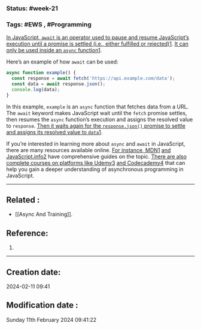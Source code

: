 
### Status: #week-21

### Tags: #EWS  , #Programming 


[In JavaScript, `await` is an operator used to pause and resume JavaScript’s execution until a promise is settled (i.e., either fulfilled or rejected)](https://developer.mozilla.org/en-US/docs/Web/JavaScript/Reference/Operators/await)[1](https://developer.mozilla.org/en-US/docs/Web/JavaScript/Reference/Operators/await). [It can only be used inside an `async` function](https://developer.mozilla.org/en-US/docs/Web/JavaScript/Reference/Operators/await)[1](https://developer.mozilla.org/en-US/docs/Web/JavaScript/Reference/Operators/await).

Here’s an example of how `await` can be used:

```javascript
async function example() {
  const response = await fetch('https://api.example.com/data');
  const data = await response.json();
  console.log(data);
}
```

In this example, `example` is an `async` function that fetches data from a URL. The `await` keyword makes JavaScript wait until the `fetch` promise settles, then resumes the `async` function’s execution and assigns the resolved value to `response`. [Then it waits again for the `response.json()` promise to settle and assigns its resolved value to `data`](https://developer.mozilla.org/en-US/docs/Web/JavaScript/Reference/Operators/await)[1](https://developer.mozilla.org/en-US/docs/Web/JavaScript/Reference/Operators/await).

If you’re interested in learning more about `async` and `await` in JavaScript, there are many resources available online. [For instance, MDN](https://developer.mozilla.org/en-US/docs/Web/JavaScript/Reference/Operators/await)[1](https://developer.mozilla.org/en-US/docs/Web/JavaScript/Reference/Operators/await) [and JavaScript.info](https://developer.mozilla.org/en-US/docs/Web/JavaScript/Reference/Operators/await)[2](https://javascript.info/async-await) have comprehensive guides on the topic. [There are also complete courses on platforms like Udemy](https://developer.mozilla.org/en-US/docs/Web/JavaScript/Reference/Operators/await)[3](https://masteringjs.io/tutorials/fundamentals/async-await) [and Codecademy](https://developer.mozilla.org/en-US/docs/Web/JavaScript/Reference/Operators/await)[4](https://blog.javascripttoday.com/blog/async-await-in-javascript/) that can help you gain a deeper understanding of asynchronous programming in JavaScript.

______________________________________________________________________


## Related : 

- [[Async And Training]].

## Reference: 

1.  


---

  ## Creation date: 
  
  2024-02-11 09:41 
  
  
   ## Modification date :
   
   Sunday 11th February 2024 09:41:22